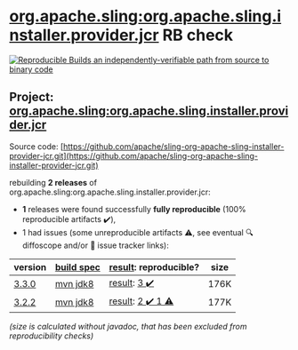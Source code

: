 [org.apache.sling:org.apache.sling.installer.provider.jcr](https://central.sonatype.com/artifact/org.apache.sling/org.apache.sling.installer.provider.jcr/versions) RB check
=======

[![Reproducible Builds](https://reproducible-builds.org/images/logos/rb.svg) an independently-verifiable path from source to binary code](https://reproducible-builds.org/)

## Project: [org.apache.sling:org.apache.sling.installer.provider.jcr](https://central.sonatype.com/artifact/org.apache.sling/org.apache.sling.installer.provider.jcr/versions)

Source code: [https://github.com/apache/sling-org-apache-sling-installer-provider-jcr.git](https://github.com/apache/sling-org-apache-sling-installer-provider-jcr.git)

rebuilding **2 releases** of org.apache.sling:org.apache.sling.installer.provider.jcr:
- **1** releases were found successfully **fully reproducible** (100% reproducible artifacts :heavy_check_mark:),
- 1 had issues (some unreproducible artifacts :warning:, see eventual :mag: diffoscope and/or :memo: issue tracker links):

| version | [build spec](/BUILDSPEC.md) | [result](https://reproducible-builds.org/docs/jvm/): reproducible? | size |
| -- | --------- | ------ | -- |
| [3.3.0](https://central.sonatype.com/artifact/org.apache.sling/org.apache.sling.installer.provider.jcr/3.3.0/pom) | [mvn jdk8](org.apache.sling.installer.provider.jcr-3.3.0.buildspec) | [result](org.apache.sling.installer.provider.jcr-3.3.0.buildinfo): [3 :heavy_check_mark: ](org.apache.sling.installer.provider.jcr-3.3.0.buildcompare) | 176K |
| [3.2.2](https://central.sonatype.com/artifact/org.apache.sling/org.apache.sling.installer.provider.jcr/3.2.2/pom) | [mvn jdk8](org.apache.sling.installer.provider.jcr-3.2.2.buildspec) | [result](org.apache.sling.installer.provider.jcr-3.2.2.buildinfo): [2 :heavy_check_mark:  1 :warning:](org.apache.sling.installer.provider.jcr-3.2.2.buildcompare) | 177K |

<i>(size is calculated without javadoc, that has been excluded from reproducibility checks)</i>

